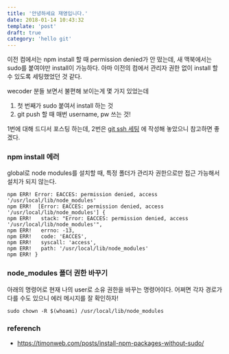 ```yaml
---
title: '안녕하세요 재영입니다.'
date: 2018-01-14 10:43:32
template: 'post'
draft: true
category: 'hello git'
---
```


이전 컴에서는 npm install 할 때 permission denied가 안 떴는데, 새 맥북에서는 sudo를 붙여야만 install이 가능하다.
아마 이전의 컴에서 관리자 권한 없이 install 할 수 있도록 세팅했었던 것 같다.

wecoder 분들 보면서 불편해 보이는게 몇 가지 있었는데

1. 첫 번째가 sudo 붙여서 install 하는 것
2. git push 할 때 매번 username, pw 쓰는 것!

1번에 대해 드디서 포스팅 하는데, 2번은 [git ssh 세팅](https://yeri-kim.github.io/posts/settings/)
에 작성해 놓았으니 참고하면 좋겠다.

### npm install 에러

global로 node modules를 설치할 때, 특정 폴더가 관리자 권한으로만 접근 가능해서 설치가 되지 않는다.

```
npm ERR! Error: EACCES: permission denied, access '/usr/local/lib/node_modules'
npm ERR!  [Error: EACCES: permission denied, access '/usr/local/lib/node_modules'] {
npm ERR!   stack: "Error: EACCES: permission denied, access '/usr/local/lib/node_modules'",
npm ERR!   errno: -13,
npm ERR!   code: 'EACCES',
npm ERR!   syscall: 'access',
npm ERR!   path: '/usr/local/lib/node_modules'
npm ERR! }
```

### node_modules 폴더 권한 바꾸기

아래의 명령어로 현재 나의 user로 소유 권한을 바꾸는 명령어이다. 어쩌면 각자 경로가 다를 수도 있으니 에러 메시지를 잘 확인하자!

```
sudo chown -R $(whoami) /usr/local/lib/node_modules
```

### referench

- https://timonweb.com/posts/install-npm-packages-without-sudo/
